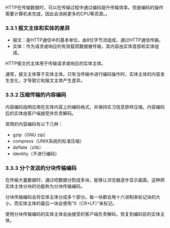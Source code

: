 HTTP在传输数据时，可以在传输过程中通过编码提升传输效率。但是编码的操作需要计算机来完成，因此会消耗更多的CPU等资源。。

### 3.3.1 报文主体和实体的差异
* 报文：是HTTP通信中的基本单位，由8位字节流组成，通过HTTP通信传输。
* 实体：作为请求或响应的有效载荷数据被传输，其内容由实体首部和实体组成。

HTTP报文的主体用于传输请求或响应的实体主体。

通常，报文主体等于实体主体。只有当传输中进行编码操作时，实体主体的内容发生变化，才导致它和报文主体产生差异。

### 3.3.2 压缩传输的内容编码
内容编码指明应用在实体内容上的编码格式，并保持实习信息原样压缩。内容编码后的实体由客户端接受并负责解码。

常用的内容编码有以下几种：
* gzip（GNU zip）
* compress（UNIX系统的标准压缩）
* deflate（zlib）
* identity（不进行编码）

### 3.3.3 分个发送的分块传输编码
在传输大量数据时，通过吧数据分割成多块，能够让浏览器逐步显示画面。这种把实体主体分块的功能称为分块传输编码。

分块传输编码会将实体主体分成多个部分。每一块都会用十六进制来标记块的大小，而实体主体的最后一块会使用“0（CR+LF）”来标记。

使用分块传输编码的实体主体会由接受的客户端负责解码，恢复到编码前的实体主体。